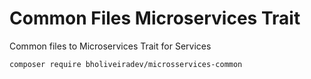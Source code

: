 # Common Files Microservices Trait

Common files to Microservices Trait for Services

```bash
composer require bholiveiradev/microsservices-common
```
